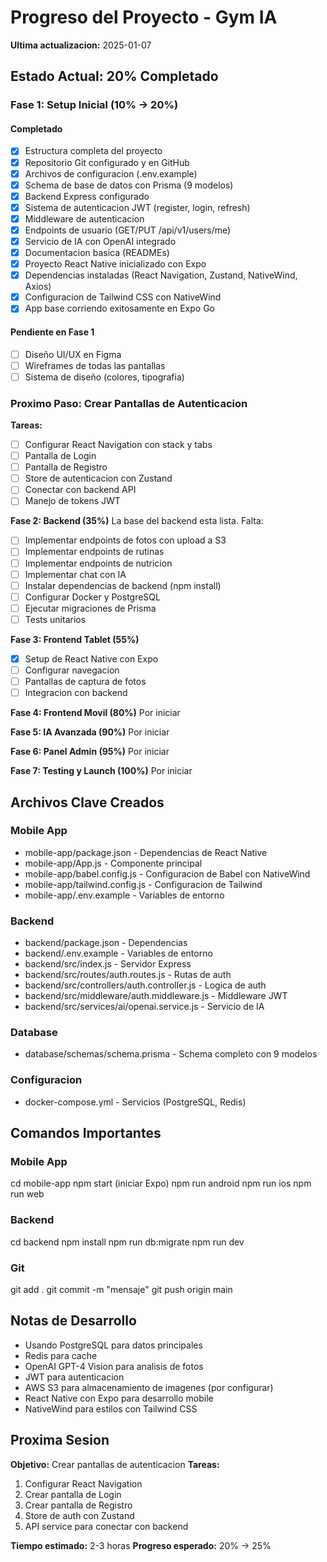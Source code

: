 ﻿# Progreso del Proyecto - Gym IA

**Ultima actualizacion:** 2025-01-07

## Estado Actual: 20% Completado

### Fase 1: Setup Inicial (10% → 20%)

#### Completado
- [x] Estructura completa del proyecto
- [x] Repositorio Git configurado y en GitHub
- [x] Archivos de configuracion (.env.example)
- [x] Schema de base de datos con Prisma (9 modelos)
- [x] Backend Express configurado
- [x] Sistema de autenticacion JWT (register, login, refresh)
- [x] Middleware de autenticacion
- [x] Endpoints de usuario (GET/PUT /api/v1/users/me)
- [x] Servicio de IA con OpenAI integrado
- [x] Documentacion basica (READMEs)
- [x] Proyecto React Native inicializado con Expo
- [x] Dependencias instaladas (React Navigation, Zustand, NativeWind, Axios)
- [x] Configuracion de Tailwind CSS con NativeWind
- [x] App base corriendo exitosamente en Expo Go

#### Pendiente en Fase 1
- [ ] Diseño UI/UX en Figma
- [ ] Wireframes de todas las pantallas
- [ ] Sistema de diseño (colores, tipografia)

### Proximo Paso: Crear Pantallas de Autenticacion

**Tareas:**
- [ ] Configurar React Navigation con stack y tabs
- [ ] Pantalla de Login
- [ ] Pantalla de Registro
- [ ] Store de autenticacion con Zustand
- [ ] Conectar con backend API
- [ ] Manejo de tokens JWT

**Fase 2: Backend (35%)**
La base del backend esta lista. Falta:
- [ ] Implementar endpoints de fotos con upload a S3
- [ ] Implementar endpoints de rutinas
- [ ] Implementar endpoints de nutricion
- [ ] Implementar chat con IA
- [ ] Instalar dependencias de backend (npm install)
- [ ] Configurar Docker y PostgreSQL
- [ ] Ejecutar migraciones de Prisma
- [ ] Tests unitarios

**Fase 3: Frontend Tablet (55%)**
- [x] Setup de React Native con Expo
- [ ] Configurar navegacion
- [ ] Pantallas de captura de fotos
- [ ] Integracion con backend

**Fase 4: Frontend Movil (80%)**
Por iniciar

**Fase 5: IA Avanzada (90%)**
Por iniciar

**Fase 6: Panel Admin (95%)**
Por iniciar

**Fase 7: Testing y Launch (100%)**
Por iniciar

## Archivos Clave Creados

### Mobile App
- mobile-app/package.json - Dependencias de React Native
- mobile-app/App.js - Componente principal
- mobile-app/babel.config.js - Configuracion de Babel con NativeWind
- mobile-app/tailwind.config.js - Configuracion de Tailwind
- mobile-app/.env.example - Variables de entorno

### Backend
- backend/package.json - Dependencias
- backend/.env.example - Variables de entorno
- backend/src/index.js - Servidor Express
- backend/src/routes/auth.routes.js - Rutas de auth
- backend/src/controllers/auth.controller.js - Logica de auth
- backend/src/middleware/auth.middleware.js - Middleware JWT
- backend/src/services/ai/openai.service.js - Servicio de IA

### Database
- database/schemas/schema.prisma - Schema completo con 9 modelos

### Configuracion
- docker-compose.yml - Servicios (PostgreSQL, Redis)

## Comandos Importantes

### Mobile App
cd mobile-app
npm start (iniciar Expo)
npm run android
npm run ios
npm run web

### Backend
cd backend
npm install
npm run db:migrate
npm run dev

### Git
git add .
git commit -m "mensaje"
git push origin main

## Notas de Desarrollo

- Usando PostgreSQL para datos principales
- Redis para cache
- OpenAI GPT-4 Vision para analisis de fotos
- JWT para autenticacion
- AWS S3 para almacenamiento de imagenes (por configurar)
- React Native con Expo para desarrollo mobile
- NativeWind para estilos con Tailwind CSS

## Proxima Sesion

**Objetivo:** Crear pantallas de autenticacion
**Tareas:**
1. Configurar React Navigation
2. Crear pantalla de Login
3. Crear pantalla de Registro  
4. Store de auth con Zustand
5. API service para conectar con backend

**Tiempo estimado:** 2-3 horas
**Progreso esperado:** 20% → 25%